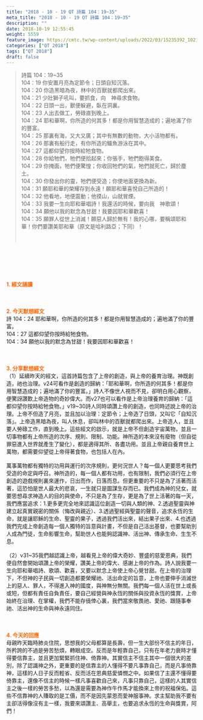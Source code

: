 ```yaml
---
title: "2018 - 10 - 19 QT 詩篇 104：19~35"
meta_title: "2018 - 10 - 19 QT 詩篇 104：19~35"
description: ""
date: 2018-10-19 12:55:45
weight: 5559
feature_image: https://cmtc.tw/wp-content/uploads/2022/03/15235392_10211799862337740_180693556567566654_o-1.webp
categories: ["QT 2018"]
tags: ["QT 2018"]
draft: false
---
```


<blockquote>詩篇 104：19~35<br />
104：19 你安置月亮為定節令；日頭自知沉落。<br />
104：20 你造黑暗為夜，林中的百獸就都爬出來。<br />
104：21 少壯獅子吼叫，要抓食，向　神尋求食物。<br />
104：22 日頭一出，獸便躲避，臥在洞裏。<br />
104：23 人出去做工，勞碌直到晚上。<br />
104：24 耶和華啊，你所造的何其多！都是你用智慧造成的；遍地滿了你的豐富。<br />
104：25 那裏有海，又大又廣；其中有無數的動物，大小活物都有。<br />
104：26 那裏有船行走，有你所造的鱷魚游泳在其中。<br />
104：27 這都仰望你按時給牠食物。<br />
104：28 你給牠們，牠們便拾起來；你張手，牠們飽得美食。<br />
104：29 你掩面，牠們便驚惶；你收回牠們的氣，牠們就死亡，歸於塵土。<br />
104：30 你發出你的靈，牠們便受造；你使地面更換為新。<br />
104：31 願耶和華的榮耀存到永遠！願耶和華喜悅自己所造的！<br />
104：32 他看地，地便震動；他摸山，山就冒煙。<br />
104：33 我要一生向耶和華唱詩！我還活的時候，要向我　神歌頌！<br />
104：34 願他以我的默念為甘甜！我要因耶和華歡喜！<br />
104：35 願罪人從世上消滅！願惡人歸於無有！我的心哪，要稱頌耶和華！你們要讚美耶和華（原文是哈利路亞；下同）！<br />
<br />
&nbsp;</blockquote><br />
&nbsp;<br />
<br />
&nbsp;<br />
<br />
<span style="color: #ff6600;"><strong>1. </strong><strong>經文誦讀</strong></span><br />
<br />
<span style="color: #ff6600;"><strong> </strong></span><br />
<br />
<span style="color: #ff6600;"><strong>2. 今天默想</strong><strong>經文<br />
</strong></span>詩 104：24 耶和華啊，你所造的何其多！都是你用智慧造成的；遍地滿了你的豐富。<br />
104：27 這都仰望你按時給牠食物。<br />
104：34 願他以我的默念為甘甜！我要因耶和華歡喜！<br />
<br />
&nbsp;<br />
<br />
<span style="color: #ff6600;"><strong>3. 分享默想經文<br />
</strong></span>（1）延續昨天的經文，這首詩篇包含了上帝的創造，與上帝的養育治理。神既創造，祂也治理。v24可看作是創造的歸納：「耶和華啊，你所造的何其多！都是你用智慧造成的；遍地滿了你的豐富。」詩人不像世人視而不見，卻明白用心觀察，便驚訝讚歎上帝造物的奇妙偉大。而v27也可以看作是上帝治理養育的歸納：「這都仰望你按時給牠食物。」v19~30詩人同時頌讚上帝的創造，也同時述說上帝的治理。上帝不但造了月亮，並且加以治理：定節令；上帝造了日頭，又叫它「自知沉落」。上帝造黑暗為夜，叫人休息，卻叫林中的百獸就都爬出來。上帝造人，並且要人勞碌工作，直到晚上。這些經文的啟示，就是上帝不但創造宇宙萬物，並且一切事物都有上帝所造的次序、規則、限制、功能。神所造的本來沒有廢物（但自從罪惡進入世界就產生了變化），都是適得其所、各盡功用。並且上帝親自養育世上萬物，都需要仰望從上帝得著食物，也包括人在內。<br />
<br />
萬事萬物都有獨特的功用與運行的次序規則，更何況世人？每一個人更要思考我們受造的命定與呼召。神所造的，每一個人都有功用，也有限制，我們必須行在上帝創造的遊戲規則裏來運作，日出而作，日落而息。但更重要的不只是為了活著而活著，這恐怕是世人最大的悲哀，一生就只是圖謀生存而已。我們成為神的兒女，就要思想尋求神造人的目的與使命，不只是為了生存，更是為了世上活著的每一天，我們應當追求：1.更多更完全地來認識這位創造一切與人類的神、2.透過聖靈與神建立起真實親密的關係（悔改與親近）、3.透過聖經與聖靈的聲音，追求永恆的生命，就是讓耶穌的生命、聖靈的果子，透過我們活出來，結出果子出來、4.也透過我們完成上帝創造每一個人獨特的旨意與計畫，不但是自己活出基督，也要幫助別人成為門徒，生命影響生命，幫助世人也能夠認識神、活出神、傳承生命、生生不息。<br />
<br />
（2）v31~35我們越認識上帝，越看見上帝的偉大奇妙、豐盛的慈愛恩典，我們便自然會開始頌讚上帝的榮耀，讚美上帝的偉大、感謝上帝的作為。詩人說我要一生向耶和華唱詩、歌頌、歡喜，又要以默念上帝使上帝心覺甘甜。在上帝的治理下，不但神的子民與一切創造都要榮耀祂、活出命定的旨意，上帝也要伸手消滅世上的惡人、罪人，不得進入神的國度，與神無分無關。我們每一個人活在世上或長或短，但都有責任自負責任，要自己經營與神永恆的關係與投資永恆的獎賞，上帝始終在治理、在掌權，我們不能存僥倖心裏，我們當來敬畏祂、愛祂、跟隨事奉祂、活出神的生命與神永遠同住。<br />
<br />
&nbsp;<br />
<br />
<span style="color: #ff6600;"><strong>4. 今天的回應<br />
</strong></span>母親昨天臨時肺炎住院，思想我的父母都算是長壽，但一生大部份不信主的年日，所矜誇的不過是勞苦愁煩，轉眼成空。反而是年輕靠自己，只有在年老力衰時才懂得要信靠主，並且更加緊緊抓住神、倚靠神。其實信主不信主其中一個很大的差別，除了認識神之外，更重要的是信靠主的人懂得不要凡事靠自己，而是凡事倚靠神，這樣的人日子反而輕省、反而活在恩典慈愛憐憫之中。如果信了主還不懂得要倚靠主，還像不信主的時候一樣凡事喜歡自己來，凡事只靠自己，這樣的人其實信主之後一樣的勞苦多愁，以為還是需要為神作牛作馬才能換來上帝的祝福保佑。這些不信靠神的人賺取的是工價，而不是因先蒙恩而愛神服事神。求主幫助我不要有主卻活得像沒有主一樣，我要來頌讚主、高舉主，也要追求永恆的生命與獎賞，阿們！<br />
<br />
&nbsp;
        